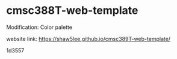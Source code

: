# cmsc388T-web-template

Modification: Color palette


website link: https://shaw5lee.github.io/cmsc389T-web-template/


1d3557
